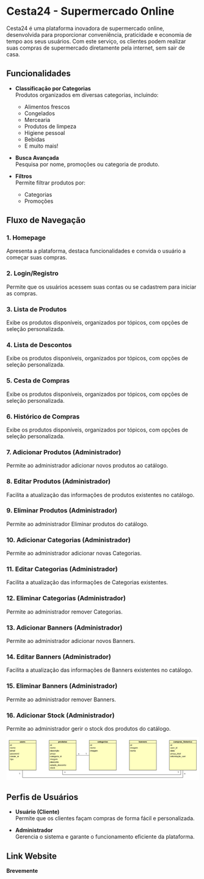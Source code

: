 # Cesta24 - Supermercado Online

Cesta24 é uma plataforma inovadora de supermercado online, desenvolvida para proporcionar conveniência, praticidade e economia de tempo aos seus usuários. Com este serviço, os clientes podem realizar suas compras de supermercado diretamente pela internet, sem sair de casa.

## Funcionalidades

- **Classificação por Categorias**  
  Produtos organizados em diversas categorias, incluindo:
  - Alimentos frescos
  - Congelados
  - Mercearia
  - Produtos de limpeza
  - Higiene pessoal
  - Bebidas
  - E muito mais!

- **Busca Avançada**  
  Pesquisa por nome, promoções ou categoria de produto.

- **Filtros**  
  Permite filtrar produtos por:
  - Categorias
  - Promoções

## Fluxo de Navegação

### 1. Homepage
Apresenta a plataforma, destaca funcionalidades e convida o usuário a começar suas compras.

### 2. Login/Registro
Permite que os usuários acessem suas contas ou se cadastrem para iniciar as compras.

### 3. Lista de Produtos
Exibe os produtos disponíveis, organizados por tópicos, com opções de seleção personalizada.

### 4. Lista de Descontos
Exibe os produtos disponíveis, organizados por tópicos, com opções de seleção personalizada.

### 5. Cesta de Compras
Exibe os produtos disponíveis, organizados por tópicos, com opções de seleção personalizada.

### 6. Histórico de Compras
Exibe os produtos disponíveis, organizados por tópicos, com opções de seleção personalizada.

### 7. Adicionar Produtos (Administrador)
Permite ao administrador adicionar novos produtos ao catálogo.

### 8. Editar Produtos (Administrador)
Facilita a atualização das informações de produtos existentes no catálogo.

### 9. Eliminar Produtos (Administrador)
Permite ao administrador Eliminar produtos do catálogo.

### 10. Adicionar Categorias (Administrador)
Permite ao administrador adicionar novas Categorias.

### 11. Editar Categorias (Administrador)
Facilita a atualização das informações de Categorias existentes.

### 12. Eliminar Categorias (Administrador)
Permite ao administrador remover Categorias.

### 13. Adicionar Banners (Administrador)
Permite ao administrador adicionar novos Banners.

### 14. Editar Banners (Administrador)
Facilita a atualização das informações de Banners existentes no catálogo.

### 15. Eliminar Banners (Administrador)
Permite ao administrador remover Banners.

### 16. Adicionar Stock (Administrador)
Permite ao administrador gerir o stock dos produtos do catálogo.

![Modelo Entidade-Relacionamento](image.png)

## Perfis de Usuários

- **Usuário (Cliente)**  
  Permite que os clientes façam compras de forma fácil e personalizada.

- **Administrador**  
  Gerencia o sistema e garante o funcionamento eficiente da plataforma.

## Link Website
**Brevemente**